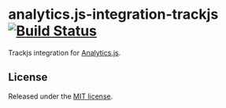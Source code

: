 # analytics.js-integration-trackjs [![Build Status][ci-badge]][ci-link]

Trackjs integration for [Analytics.js][].

## License

Released under the [MIT license](LICENSE).


[Analytics.js]: https://segment.com/docs/libraries/analytics.js/
[ci-link]: https://ci.segment.com/gh/segment-integrations/analytics.js-integration-trackjs
[ci-badge]: https://ci.segment.com/gh/segment-integrations/analytics.js-integration-trackjs.svg?style=svg&circle-token=fe7df92f5d1c3457552d799e67fe1ee172dbf1ab
